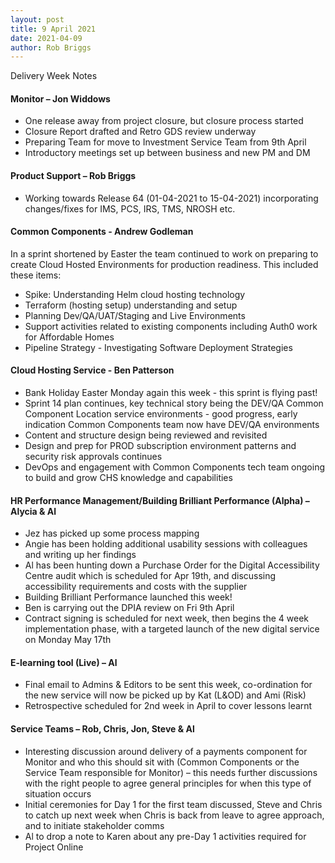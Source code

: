 ```yaml
---
layout: post
title: 9 April 2021
date: 2021-04-09
author: Rob Briggs
---
```


Delivery Week Notes

#### **Monitor – Jon Widdows**

- One release away from project closure, but closure process started
- Closure Report drafted and Retro GDS review underway
- Preparing Team for move to Investment Service Team from 9th April
- Introductory meetings set up between business and new PM and DM



#### **Product Support – Rob Briggs**

- Working towards Release 64 (01-04-2021 to 15-04-2021) incorporating changes/fixes for IMS, PCS, IRS, TMS, NROSH etc.



#### **Common Components - Andrew Godleman**

In a sprint shortened by Easter the team continued to work on preparing to create Cloud Hosted Environments for production readiness. This included these items:

- Spike: Understanding Helm cloud hosting technology
- Terraform (hosting setup) understanding and setup
- Planning Dev/QA/UAT/Staging and Live Environments
- Support activities related to existing components including Auth0 work for Affordable Homes
- Pipeline Strategy - Investigating Software Deployment Strategies



#### **Cloud Hosting Service - Ben Patterson**

- Bank Holiday Easter Monday again this week - this sprint is flying past!
- Sprint 14 plan continues, key technical story being the DEV/QA Common Component Location service environments - good progress, early indication Common Components team now have DEV/QA environments
- Content and structure design being reviewed and revisited
- Design and prep for PROD subscription environment patterns and security risk approvals continues
- DevOps and engagement with Common Components tech team ongoing to build and grow CHS knowledge and capabilities



#### **HR Performance Management/Building Brilliant Performance (Alpha) – Alycia & Al**

- Jez has picked up some process mapping
- Angie has been holding additional usability sessions with colleagues and writing up her findings
- Al has been hunting down a Purchase Order for the Digital Accessibility Centre audit which is scheduled for Apr 19th, and discussing accessibility requirements and costs with the supplier
- Building Brilliant Performance launched this week!
- Ben is carrying out the DPIA review on Fri 9th April
- Contract signing is scheduled for next week, then begins the 4 week implementation phase, with a targeted launch of the new digital service on Monday May 17th



#### **E-learning tool (Live) – Al**

- Final email to Admins & Editors to be sent this week, co-ordination for the new service will now be picked up by Kat (L&OD) and Ami (Risk)
- Retrospective scheduled for 2nd week in April to cover lessons learnt



#### **Service Teams – Rob, Chris, Jon, Steve & Al**

- Interesting discussion around delivery of a payments component for Monitor and who this should sit with (Common Components or the Service Team responsible for Monitor) – this needs further discussions with the right people to agree general principles for when this type of situation occurs
- Initial ceremonies for Day 1 for the first team discussed, Steve and Chris to catch up next week when Chris is back from leave to agree approach, and to initiate stakeholder comms
- Al to drop a note to Karen about any pre-Day 1 activities required for Project Online

